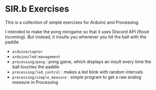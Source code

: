 # SIR.b Exercises

This is a collection of simple exercises for Arduino and Processing.

I intended to make the pong minigame so that it uses Discord API (flood incoming).
But instead, it insults you whenever you hit the ball with the paddle

  * `arduino/captor`
  * `arduino/led-management`
  * `processing/pong` : pong game, which displays an insult every time the ball touches the paddle
  * `processing/led_control` : makes a led blink with random intervals
  * `processing/simple_measure` : simple program to get a raw analog measure in Processing
